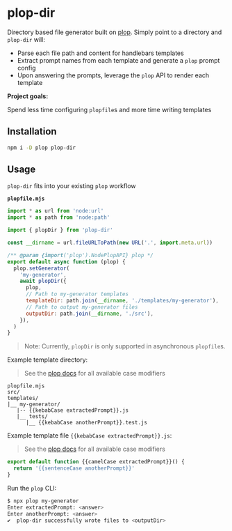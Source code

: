 # plop-dir

Directory based file generator built on
[plop](https://www.npmjs.com/package/plop). Simply point to a directory and
`plop-dir` will:

- Parse each file path and content for handlebars templates
- Extract prompt names from each template and generate a `plop` prompt config
- Upon answering the prompts, leverage the `plop` API to render each template

**Project goals:**

Spend less time configuring `plopfile`s and more time writing templates

## Installation

```sh
npm i -D plop plop-dir
```

## Usage

`plop-dir` fits into your existing `plop` workflow

**`plopfile.mjs`**

```mjs
import * as url from 'node:url'
import * as path from 'node:path'

import { plopDir } from 'plop-dir'

const __dirname = url.fileURLToPath(new URL('.', import.meta.url))

/** @param {import('plop').NodePlopAPI} plop */
export default async function (plop) {
  plop.setGenerator(
    'my-generator',
    await plopDir({
      plop,
      // Path to my-generator templates
      templateDir: path.join(__dirname, './templates/my-generator'),
      // Path to output my-generator files
      outputDir: path.join(__dirname, './src'),
    }),
  )
}
```

> Note: Currently, `plopDir` is only supported in asynchronous `plopfile`s.

Example template directory:

> See the [plop docs](https://plopjs.com/documentation/#case-modifiers) for all
> available case modifiers

```
plopfile.mjs
src/
templates/
|__ my-generator/
   |-- {{kebabCase extractedPrompt}}.js
   |__ tests/
      |__ {{kebabCase anotherPrompt}}.test.js
```

Example template file `{{kebabCase extractedPrompt}}.js`:

> See the [plop docs](https://plopjs.com/documentation/#case-modifiers) for all
> available case modifiers

```js
export default function {{camelCase extractedPrompt}}() {
  return '{{sentenceCase anotherPrompt}}'
}
```

Run the `plop` CLI:

```sh
$ npx plop my-generator
Enter extractedPrompt: <answer>
Enter anotherPrompt: <answer>
✔  plop-dir successfully wrote files to <outputDir>
```
